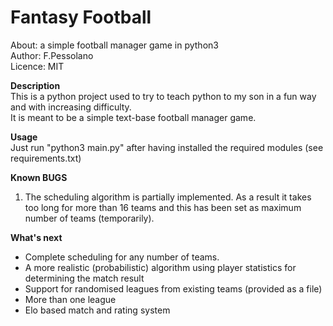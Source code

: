 # Fantasy Football  
About:      a simple football manager game in python3  
Author:     F.Pessolano  
Licence:    MIT  

**Description**  
This is a python project used to try to teach python to my son in a fun way and with increasing difficulty.  
It is meant to be a simple text-base football manager game.  

**Usage**  
Just run "python3 main.py" after having installed the required modules (see requirements.txt)  

**Known BUGS**  
1. The scheduling algorithm is partially implemented. As a result it takes too long for more than 16 teams and this has been set as maximum number of teams (temporarily).  

**What's next**  
 - Complete scheduling for any number of teams.  
 - A more realistic (probabilistic) algorithm using player statistics for determining the match result  
 - Support for randomised leagues from existing teams (provided as a file)  
 - More than one league  
 - Elo based match and rating system   






